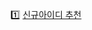 :one: [신규아이디 추천](./03.algorithm/mdfile/04.42021_kakao_blind_recuruitment/new_id_recommandation.md)


